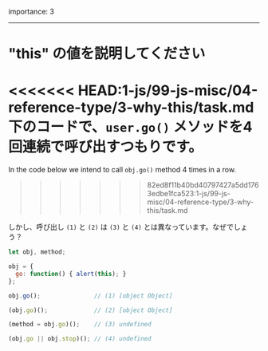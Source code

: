 importance: 3

---

# "this" の値を説明してください

<<<<<<< HEAD:1-js/99-js-misc/04-reference-type/3-why-this/task.md
下のコードで、`user.go()` メソッドを4回連続で呼び出すつもりです。
=======
In the code below we intend to call `obj.go()` method 4 times in a row.
>>>>>>> 82ed8f11b40bd40797427a5dd1763edbe1fca523:1-js/99-js-misc/04-reference-type/3-why-this/task.md

しかし、呼び出し `(1)` と `(2)` は `(3)` と `(4)` とは異なっています。なぜでしょう？

```js run no-beautify
let obj, method;

obj = {
  go: function() { alert(this); }
};

obj.go();               // (1) [object Object]

(obj.go)();             // (2) [object Object]

(method = obj.go)();    // (3) undefined

(obj.go || obj.stop)(); // (4) undefined
```
